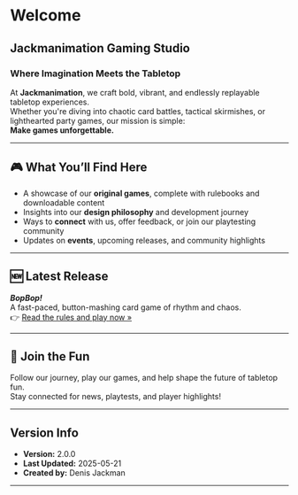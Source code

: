 # Welcome

## Jackmanimation Gaming Studio

### Where Imagination Meets the Tabletop

At **Jackmanimation**, we craft bold, vibrant, and endlessly replayable tabletop experiences.  
Whether you're diving into chaotic card battles, tactical skirmishes, or lighthearted party games, our mission is simple:  
**Make games unforgettable.**

---

## 🎮 What You’ll Find Here

- A showcase of our **original games**, complete with rulebooks and downloadable content  
- Insights into our **design philosophy** and development journey  
- Ways to **connect** with us, offer feedback, or join our playtesting community  
- Updates on **events**, upcoming releases, and community highlights  

---

## 🆕 Latest Release

**_BopBop!_**  
A fast-paced, button-mashing card game of rhythm and chaos.  
👉 [Read the rules and play now »](https://jackmanimation.github.io/Jackmanimation/Games/BopBop/rules.html)

---

## 🎉 Join the Fun

Follow our journey, play our games, and help shape the future of tabletop fun.  
Stay connected for news, playtests, and player highlights!

---

## Version Info

- **Version:** 2.0.0  
- **Last Updated:** 2025-05-21  
- **Created by:** Denis Jackman

---
